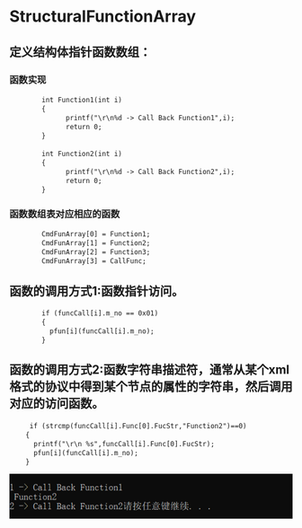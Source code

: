 # StructuralFunctionArray
 ## 定义结构体指针函数数组：
  ### 函数实现
            int Function1(int i)
            {
                  printf("\r\n%d -> Call Back Function1",i);
                  return 0;
            }
            
            int Function2(int i)
            {
                  printf("\r\n%d -> Call Back Function2",i);
                  return 0;
            }
            
  ### 函数数组表对应相应的函数
            CmdFunArray[0] = Function1;
            CmdFunArray[1] = Function2;
            CmdFunArray[2] = Function3; 
            CmdFunArray[3] = CallFunc;
        
        
 ## 函数的调用方式1:函数指针访问。
      
            if (funcCall[i].m_no == 0x01)
            {
              pfun[i](funcCall[i].m_no);
            }
          
          
  ## 函数的调用方式2:函数字符串描述符，通常从某个xml格式的协议中得到某个节点的属性的字符串，然后调用对应的访问函数。
     
         if (strcmp(funcCall[i].Func[0].FucStr,"Function2")==0)
        {
          printf("\r\n %s",funcCall[i].Func[0].FucStr);
          pfun[i](funcCall[i].m_no);
        }
![img](https://github.com/LetThink/StructuralFunctionArray/blob/master/result.png)
